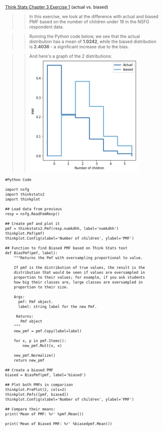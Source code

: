 [Think Stats Chapter 3 Exercise 1](http://greenteapress.com/thinkstats2/html/thinkstats2004.html#toc31) (actual vs. biased)


>> In this exercise, we look at the difference with actual and biased PMF based on the number of
>> children under 18 in the NSFG respondent data.

>> Running the Python code below, we see that the actual distribution has a mean of **1.0242**,
>> while the biased distribution is **2.4036** - a significant increase due to the bias.

>> And here's a graph of the 2 distributions:  
>> ![pre](img/actual%20vs%20biased.png)  



```
#Python Code

import nsfg
import thinkstats2
import thinkplot

## Load data from previous
resp = nsfg.ReadFemResp()

## Create pmf and plot it
pmf = thinkstats2.Pmf(resp.numkdhh, label='numkdhh')
thinkplot.Pmf(pmf)
thinkplot.Config(xlabel='Number of children', ylabel='PMF')

## Function to find Biased PMF based on Think Stats text
def BiasPmf(pmf, label):
    """Returns the Pmf with oversampling proportional to value.

    If pmf is the distribution of true values, the result is the
    distribution that would be seen if values are oversampled in
    proportion to their values; for example, if you ask students
    how big their classes are, large classes are oversampled in
    proportion to their size.

    Args:
      pmf: Pmf object.
      label: string label for the new Pmf.

     Returns:
       Pmf object
    """
    new_pmf = pmf.Copy(label=label)

    for x, p in pmf.Items():
        new_pmf.Mult(x, x)

    new_pmf.Normalize()
    return new_pmf

## Create a biased PMF
biased = BiasPmf(pmf, label='biased')

## Plot both PMFs in comparison
thinkplot.PrePlot(2, cols=2)
thinkplot.Pmfs([pmf, biased])
thinkplot.Config(xlabel='Number of children', ylabel='PMF')

## Compare their means:
print('Mean of PMF: %r' %pmf.Mean())

print('Mean of Biased PMF: %r' %biasedpmf.Mean())

```

